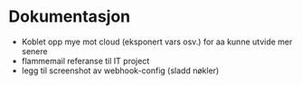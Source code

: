 # Dokumentasjon 



* Koblet opp mye mot cloud (eksponert vars osv.) for aa kunne utvide mer senere 
* flammemail referanse til IT project  
* legg til screenshot av webhook-config (sladd nøkler)